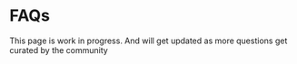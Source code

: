 # FAQs

This page is work in progress. And will get updated as more questions get curated by the community



